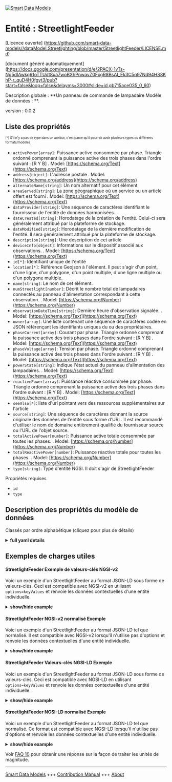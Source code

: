 <!-- 10-Header -->  
[![Smart Data Models](https://smartdatamodels.org/wp-content/uploads/2022/01/SmartDataModels_logo.png "Logo")](https://smartdatamodels.org)  
Entité : StreetlightFeeder  
==========================<!-- /10-Header -->  
<!-- 15-License -->  
[Licence ouverte] (https://github.com/smart-data-models//dataModel.Streetlighting/blob/master/StreetlightFeeder/LICENSE.md)  
[document généré automatiquement] (https://docs.google.com/presentation/d/e/2PACX-1vTs-Ng5dIAwkg91oTTUdt8ua7woBXhPnwavZ0FxgR8BsAI_Ek3C5q97Nd94HS8KhP-r_quD4H0fgyt3/pub?start=false&loop=false&delayms=3000#slide=id.gb715ace035_0_60)  
<!-- /15-License -->  
<!-- 20-Description -->  
Description globale : **Un panneau de commande de lampadaire Modèle de données : **.  
version : 0.0.2  
<!-- /20-Description -->  
<!-- 30-PropertiesList -->  

## Liste des propriétés  

<sup><sub>[*] S'il n'y a pas de type dans un attribut, c'est parce qu'il pourrait avoir plusieurs types ou différents formats/modèles</sub></sup>.  
- `activePower[array]`: Puissance active consommée par phase. Triangle ordonné comprenant la puissance active des trois phases dans l'ordre suivant : [R Y B]  . Model: [https://schema.org/Text](https://schema.org/Text)- `address[object]`: L'adresse postale  . Model: [https://schema.org/address](https://schema.org/address)- `alternateName[string]`: Un nom alternatif pour cet élément  - `areaServed[string]`: La zone géographique où un service ou un article offert est fourni  . Model: [https://schema.org/Text](https://schema.org/Text)- `dataProvider[string]`: Une séquence de caractères identifiant le fournisseur de l'entité de données harmonisées.  - `dateCreated[string]`: Horodatage de la création de l'entité. Celui-ci sera généralement attribué par la plateforme de stockage.  - `dateModified[string]`: Horodatage de la dernière modification de l'entité. Il sera généralement attribué par la plateforme de stockage.  - `description[string]`: Une description de cet article  - `deviceInfo[object]`: Informations sur le dispositif associé aux observations.  . Model: [https://schema.org/Text](https://schema.org/Text)- `id[*]`: Identifiant unique de l'entité  - `location[*]`: Référence Geojson à l'élément. Il peut s'agir d'un point, d'une ligne, d'un polygone, d'un point multiple, d'une ligne multiple ou d'un polygone multiple.  - `name[string]`: Le nom de cet élément.  - `numStreetlight[number]`: Décrit le nombre total de lampadaires connectés au panneau d'alimentation correspondant à cette observation.  . Model: [https://schema.org/Number](https://schema.org/Number)- `observationDateTime[string]`: Dernière heure d'observation signalée.  . Model: [https://schema.org/Text](https://schema.org/Text)- `owner[array]`: Une liste contenant une séquence de caractères codée en JSON référençant les identifiants uniques du ou des propriétaires.  - `phaseCurrent[array]`: Courant par phase. Triangle ordonné comprenant la puissance active des trois phases dans l'ordre suivant : [R Y B]  . Model: [https://schema.org/Text](https://schema.org/Text)- `phaseVoltage[array]`: Tension par phase. Triangle ordonné comprenant la puissance active des trois phases dans l'ordre suivant : [R Y B]  . Model: [https://schema.org/Text](https://schema.org/Text)- `powerState[string]`: Indique l'état actuel du panneau d'alimentation des lampadaires.  . Model: [https://schema.org/Text](https://schema.org/Text)- `reactivePower[array]`: Puissance réactive consommée par phase. Triangle ordonné comprenant la puissance active des trois phases dans l'ordre suivant : [R Y B]  . Model: [https://schema.org/Text](https://schema.org/Text)- `seeAlso[*]`: liste d'uri pointant vers des ressources supplémentaires sur l'article  - `source[string]`: Une séquence de caractères donnant la source originale des données de l'entité sous forme d'URL. Il est recommandé d'utiliser le nom de domaine entièrement qualifié du fournisseur source ou l'URL de l'objet source.  - `totalActivePower[number]`: Puissance active totale consommée par toutes les phases.  . Model: [https://schema.org/Number](https://schema.org/Number)- `totalReactivePower[number]`: Puissance réactive totale pour toutes les phases.  . Model: [https://schema.org/Number](https://schema.org/Number)- `type[string]`: Type d'entité NGSI. Il doit s'agir de StreetlightFeeder  <!-- /30-PropertiesList -->  
<!-- 35-RequiredProperties -->  
Propriétés requises  
- `id`  - `type`  <!-- /35-RequiredProperties -->  
<!-- 40-RequiredProperties -->  
<!-- /40-RequiredProperties -->  
<!-- 50-DataModelHeader -->  
## Description des propriétés du modèle de données  
Classés par ordre alphabétique (cliquez pour plus de détails)  
<!-- /50-DataModelHeader -->  
<!-- 60-ModelYaml -->  
<details><summary><strong>full yaml details</strong></summary>    
```yaml  
StreetlightFeeder:    
  description: 'A streetlight control panel Data Model.'    
  properties:    
    activePower:    
      description: 'Active power consumed per phase. Ordered triple comprising of active power from three phases in the following order: [R Y B]'    
      items:    
        minItems: 3    
        type: number    
      type: array    
      x-ngsi:    
        model: https://schema.org/Text    
        type: Property    
    address:    
      description: 'The mailing address'    
      properties:    
        addressCountry:    
          description: 'Property. The country. For example, Spain. Model:''https://schema.org/addressCountry'''    
          type: string    
        addressLocality:    
          description: 'Property. The locality in which the street address is, and which is in the region. Model:''https://schema.org/addressLocality'''    
          type: string    
        addressRegion:    
          description: 'Property. The region in which the locality is, and which is in the country. Model:''https://schema.org/addressRegion'''    
          type: string    
        postOfficeBoxNumber:    
          description: 'Property. The post office box number for PO box addresses. For example, 03578. Model:''https://schema.org/postOfficeBoxNumber'''    
          type: string    
        postalCode:    
          description: 'Property. The postal code. For example, 24004. Model:''https://schema.org/https://schema.org/postalCode'''    
          type: string    
        streetAddress:    
          description: 'Property. The street address. Model:''https://schema.org/streetAddress'''    
          type: string    
      type: object    
      x-ngsi:    
        model: https://schema.org/address    
        type: Property    
    alternateName:    
      description: 'An alternative name for this item'    
      type: string    
      x-ngsi:    
        type: Property    
    areaServed:    
      description: 'The geographic area where a service or offered item is provided'    
      type: string    
      x-ngsi:    
        model: https://schema.org/Text    
        type: Property    
    dataProvider:    
      description: 'A sequence of characters identifying the provider of the harmonised data entity.'    
      type: string    
      x-ngsi:    
        type: Property    
    dateCreated:    
      description: 'Entity creation timestamp. This will usually be allocated by the storage platform.'    
      format: date-time    
      type: string    
      x-ngsi:    
        type: Property    
    dateModified:    
      description: 'Timestamp of the last modification of the entity. This will usually be allocated by the storage platform.'    
      format: date-time    
      type: string    
      x-ngsi:    
        type: Property    
    description:    
      description: 'A description of this item'    
      type: string    
      x-ngsi:    
        type: Property    
    deviceInfo:    
      description: 'Information about the device associated with the observations.'    
      properties:    
        deviceBatteryStatus:    
          description: 'Property. Model:''https://schema.org/Text''. Gives the Battery charging status of the reporting device(Connected, Disconnected).'    
          type: string    
        deviceId:    
          description: 'Property. Model:''https://schema.org/Text''. Device ID of the physical sensor/ measurement station corresponding to this observation.'    
          type: string    
        deviceModel:    
          description: 'Property. Model:''https://schema.org/Text''. Describes the information of the device, sensor or system in consideration.'    
          properties:    
            brandName:    
              description: 'Property. Model:''https://schema.org/Text''. Name of the brand associated with an entity, e.g., sensor, device etc.'    
              type: string    
            manufacturerName:    
              description: 'Property. Model:''https://schema.org/Text''. Name of the manufacturer associated with an entity, e.g., sensor, device etc.'    
              type: string    
            modelName:    
              description: 'Property. Model:''https://schema.org/Text''. Name of a specific model associated with an entity, e.g., sensor, device etc.'    
              type: string    
            modelURL:    
              description: 'Property. Model:''https://schema.org/Text''. URL providing further information of a specific model associated with an entity, e.g., sensor, device etc.'    
              type: string    
          type: object    
        deviceName:    
          description: 'Property. Model:''https://schema.org/Text''. Device Name or Station name of the sensor device/station corresponding to this observation.'    
          type: string    
        deviceSimNumber:    
          description: 'Property. Model:''https://schema.org/Text''. Gives the sim number of the device in the waste management vehicle.'    
          type: string    
        measurand:    
          description: 'Property. Model:''https://schema.org/Text''. Property/properties sensed/observed/measured by the device.'    
          type: string    
        rfId:    
          description: 'Property. Model:''https://schema.org/Text''. Gives the ID of the RFID reader.'    
          type: string    
      type: object    
      x-ngsi:    
        model: https://schema.org/Text    
        type: Property    
    id:    
      anyOf: &streetlightfeeder_-_properties_-_owner_-_items_-_anyof    
        - description: 'Property. Identifier format of any NGSI entity'    
          maxLength: 256    
          minLength: 1    
          pattern: ^[\w\-\.\{\}\$\+\*\[\]`|~^@!,:\\]+$    
          type: string    
        - description: 'Property. Identifier format of any NGSI entity'    
          format: uri    
          type: string    
      description: 'Unique identifier of the entity'    
      x-ngsi:    
        type: Property    
    location:    
      description: 'Geojson reference to the item. It can be Point, LineString, Polygon, MultiPoint, MultiLineString or MultiPolygon'    
      oneOf:    
        - description: 'GeoProperty. Geojson reference to the item. Point'    
          properties:    
            bbox:    
              items:    
                type: number    
              minItems: 4    
              type: array    
            coordinates:    
              items:    
                type: number    
              minItems: 2    
              type: array    
            type:    
              enum:    
                - Point    
              type: string    
          required:    
            - type    
            - coordinates    
          title: 'GeoJSON Point'    
          type: object    
        - description: 'GeoProperty. Geojson reference to the item. LineString'    
          properties:    
            bbox:    
              items:    
                type: number    
              minItems: 4    
              type: array    
            coordinates:    
              items:    
                items:    
                  type: number    
                minItems: 2    
                type: array    
              minItems: 2    
              type: array    
            type:    
              enum:    
                - LineString    
              type: string    
          required:    
            - type    
            - coordinates    
          title: 'GeoJSON LineString'    
          type: object    
        - description: 'GeoProperty. Geojson reference to the item. Polygon'    
          properties:    
            bbox:    
              items:    
                type: number    
              minItems: 4    
              type: array    
            coordinates:    
              items:    
                items:    
                  items:    
                    type: number    
                  minItems: 2    
                  type: array    
                minItems: 4    
                type: array    
              type: array    
            type:    
              enum:    
                - Polygon    
              type: string    
          required:    
            - type    
            - coordinates    
          title: 'GeoJSON Polygon'    
          type: object    
        - description: 'GeoProperty. Geojson reference to the item. MultiPoint'    
          properties:    
            bbox:    
              items:    
                type: number    
              minItems: 4    
              type: array    
            coordinates:    
              items:    
                items:    
                  type: number    
                minItems: 2    
                type: array    
              type: array    
            type:    
              enum:    
                - MultiPoint    
              type: string    
          required:    
            - type    
            - coordinates    
          title: 'GeoJSON MultiPoint'    
          type: object    
        - description: 'GeoProperty. Geojson reference to the item. MultiLineString'    
          properties:    
            bbox:    
              items:    
                type: number    
              minItems: 4    
              type: array    
            coordinates:    
              items:    
                items:    
                  items:    
                    type: number    
                  minItems: 2    
                  type: array    
                minItems: 2    
                type: array    
              type: array    
            type:    
              enum:    
                - MultiLineString    
              type: string    
          required:    
            - type    
            - coordinates    
          title: 'GeoJSON MultiLineString'    
          type: object    
        - description: 'GeoProperty. Geojson reference to the item. MultiLineString'    
          properties:    
            bbox:    
              items:    
                type: number    
              minItems: 4    
              type: array    
            coordinates:    
              items:    
                items:    
                  items:    
                    items:    
                      type: number    
                    minItems: 2    
                    type: array    
                  minItems: 4    
                  type: array    
                type: array    
              type: array    
            type:    
              enum:    
                - MultiPolygon    
              type: string    
          required:    
            - type    
            - coordinates    
          title: 'GeoJSON MultiPolygon'    
          type: object    
      x-ngsi:    
        type: GeoProperty    
    name:    
      description: 'The name of this item.'    
      type: string    
      x-ngsi:    
        type: Property    
    numStreetlight:    
      description: 'Describes the total number of streetlights connected to the feeder panel corresponding to this observation.'    
      type: number    
      x-ngsi:    
        model: https://schema.org/Number    
        type: Property    
    observationDateTime:    
      description: 'Last reported time of observation.'    
      format: date-time    
      type: string    
      x-ngsi:    
        model: https://schema.org/Text    
        type: Property    
    owner:    
      description: 'A List containing a JSON encoded sequence of characters referencing the unique Ids of the owner(s)'    
      items:    
        anyOf: *streetlightfeeder_-_properties_-_owner_-_items_-_anyof    
        description: 'Property. Unique identifier of the entity'    
      type: array    
      x-ngsi:    
        type: Property    
    phaseCurrent:    
      description: 'Current per phase. Ordered triple comprising of active power from three phases in the following order: [R Y B]'    
      items:    
        minItems: 3    
        type: number    
      type: array    
      x-ngsi:    
        model: https://schema.org/Text    
        type: Property    
    phaseVoltage:    
      description: 'Voltage per phase. Ordered triple comprising of active power from three phases in the following order: [R Y B]'    
      items:    
        minItems: 3    
        type: number    
      type: array    
      x-ngsi:    
        model: https://schema.org/Text    
        type: Property    
    powerState:    
      description: 'Indicates the current status of the streetlight feeder panel.'    
      type: string    
      x-ngsi:    
        model: https://schema.org/Text    
        type: Property    
    reactivePower:    
      description: 'Reactive power consumed per phase. Ordered triple comprising of active power from three phases in the following order: [R Y B]'    
      items:    
        minItems: 3    
        type: number    
      type: array    
      x-ngsi:    
        model: https://schema.org/Text    
        type: Property    
    seeAlso:    
      description: 'list of uri pointing to additional resources about the item'    
      oneOf:    
        - items:    
            format: uri    
            type: string    
          minItems: 1    
          type: array    
        - format: uri    
          type: string    
      x-ngsi:    
        type: Property    
    source:    
      description: 'A sequence of characters giving the original source of the entity data as a URL. Recommended to be the fully qualified domain name of the source provider, or the URL to the source object.'    
      type: string    
      x-ngsi:    
        type: Property    
    totalActivePower:    
      description: 'Total active power consumed by all phases.'    
      type: number    
      x-ngsi:    
        model: https://schema.org/Number    
        type: Property    
    totalReactivePower:    
      description: 'Total reactive power for all phases.'    
      type: number    
      x-ngsi:    
        model: https://schema.org/Number    
        type: Property    
    type:    
      description: 'NGSI entity type. It has to be StreetlightFeeder'    
      enum:    
        - StreetlightFeeder    
      type: string    
      x-ngsi:    
        type: Property    
  required:    
    - id    
    - type    
  type: object    
  x-derived-from: ""    
  x-disclaimer: 'Redistribution and use in source and binary forms, with or without modification, are permitted  provided that the license conditions are met. Copyleft (c) 2022 Contributors to Smart Data Models Program'    
  x-license-url: https://github.com/smart-data-models/dataModel.Streetlighting/blob/master/StreetlightFeeder/LICENSE.md    
  x-model-schema: https://smart-data-models.github.io/dataModel.Streetlighting/StreetLightFeeder/schema.json    
  x-model-tags: IUDX    
  x-version: 0.0.2    
```  
</details>    
<!-- /60-ModelYaml -->  
<!-- 70-MiddleNotes -->  
<!-- /70-MiddleNotes -->  
<!-- 80-Examples -->  
## Exemples de charges utiles  
#### StreetlightFeeder Exemple de valeurs-clés NGSI-v2  
Voici un exemple d'un StreetlightFeeder au format JSON-LD sous forme de valeurs-clés. Ceci est compatible avec NGSI-v2 en utilisant `options=keyValues` et renvoie les données contextuelles d'une entité individuelle.  
<details><summary><strong>show/hide example</strong></summary>    
```json  
{  
  "id": "https://smart-data-models.github.io/dataModel.Streetlighting/StreetLightFeeder/schema.json",  
  "type": "StreetlightFeeder",  
  "totalActivePower": 30,  
  "phaseCurrent": [  
    25,  
    28,  
    30  
  ],  
  "reactivePower": [  
    25,  
    28,  
    30  
  ],  
  "numStreetlight": 45,  
  "phaseVoltage": [  
    240,  
    120,  
    50  
  ],  
  "totalReactivePower": 200,  
  "activePower": [  
    120,  
    200,  
    150  
  ],  
  "powerState": "ON",  
  "observationDateTime": "2021-03-11T15:51:02+05:30",  
  "deviceInfo": {  
    "rfId": "5634684",  
    "deviceBatteryStatus": "Connected",  
    "deviceName": "SL1",  
    "deviceId": "43",  
    "measurand": "6",  
    "deviceSimNumber": "6755375727",  
    "deviceModel": {  
      "brandName": "abc",  
      "manufacturerName": "xyz",  
      "modelName": "SL1",  
      "modelURL": "www.abcstreetlight.com"  
    }  
  }  
}  
```  
</details>  
#### StreetlightFeeder NGSI-v2 normalisé Exemple  
Voici un exemple d'un StreetlightFeeder au format JSON-LD tel que normalisé. Il est compatible avec NGSI-v2 lorsqu'il n'utilise pas d'options et renvoie les données contextuelles d'une entité individuelle.  
<details><summary><strong>show/hide example</strong></summary>    
```json  
{  
  "id": "https://smart-data-models.github.io/dataModel.Streetlighting/StreetLightFeeder/schema.json",  
  "type": "StreetlightFeeder",  
  "totalActivePower": {  
    "type": "Number",  
    "value": 30  
  },  
  "phaseCurrent": {  
    "type": "array",  
    "value": [  
      25,  
      28,  
      30  
    ]  
  },  
  "reactivePower": {  
    "type": "array",  
    "value": [  
      25,  
      28,  
      30  
    ]  
  },  
  "numStreetlight": {  
    "type": "Number",  
    "value": 45  
  },  
  "phaseVoltage": {  
    "type": "array",  
    "value": [  
      240,  
      120,  
      50  
    ]  
  },  
  "totalReactivePower": {  
    "type": "Number",  
    "value": 200  
  },  
  "activePower": {  
    "type": "array",  
    "value": [  
      120,  
      200,  
      150  
    ]  
  },  
  "powerState": {  
    "type": "Text",  
    "value": "ON"  
  },  
  "observationDateTime": {  
    "type": "DateTime",  
    "value": "2021-03-11T15:51:02+05:30"  
  },  
  "deviceInfo": {  
    "type": "StructuredValue",  
    "value": {  
      "rfID": "5634684",  
      "deviceBatteryStatus": "Connected",  
      "deviceName": "SL1",  
      "deviceID": "43",  
      "measurand": "6",  
      "deviceSimNumber": "6755375727",  
      "deviceModel": {  
        "brandName": "abc",  
        "manufacturerName": "xyz",  
        "modelName": "SL1",  
        "modelURL": "www.abcstreetlight.com"  
      }  
    }  
  },  
  "@context": [  
    "iudx:StreetLightFeeder",  
    "https://smart-data-models.github.io/dataModel.StreetLight/context.jsonld"  
  ]  
}  
```  
</details>  
#### StreetlightFeeder Valeurs-clés NGSI-LD Exemple  
Voici un exemple d'un StreetlightFeeder au format JSON-LD sous forme de valeurs-clés. Ceci est compatible avec NGSI-LD en utilisant `options=keyValues` et renvoie les données contextuelles d'une entité individuelle.  
<details><summary><strong>show/hide example</strong></summary>    
```json  
{  
    "id": "https://smart-data-models.github.io/dataModel.Streetlighting/StreetLightFeeder/schema.json",  
    "type": "StreetlightFeeder",  
    "activePower": [  
        120,  
        200,  
        150  
    ],  
    "deviceInfo": {  
        "rfId": "5634684",  
        "deviceBatteryStatus": "Connected",  
        "deviceName": "SL1",  
        "deviceId": "43",  
        "measurand": "6",  
        "deviceSimNumber": "6755375727",  
        "deviceModel": {  
            "brandName": "abc",  
            "manufacturerName": "xyz",  
            "modelName": "SL1",  
            "modelURL": "www.abcstreetlight.com"  
        }  
    },  
    "numStreetlight": 45,  
    "observationDateTime": "2021-03-11T15:51:02+05:30",  
    "phaseCurrent": [  
        25,  
        28,  
        30  
    ],  
    "phaseVoltage": [  
        240,  
        120,  
        50  
    ],  
    "powerState": "ON",  
    "reactivePower": [  
        25,  
        28,  
        30  
    ],  
    "totalActivePower": 30,  
    "totalReactivePower": 200,  
    "@context": [  
        "iudx:StreetLightFeeder",  
        "https://smart-data-models.github.io/dataModel.StreetLight/context.jsonld",  
        "https://raw.githubusercontent.com/smart-data-models/dataModel.Streetlighting/master/context.jsonld"  
    ]  
}  
```  
</details>  
#### StreetlightFeeder NGSI-LD normalisé Exemple  
Voici un exemple d'un StreetlightFeeder au format JSON-LD tel que normalisé. Ce format est compatible avec NGSI-LD lorsqu'il n'utilise pas d'options et renvoie les données contextuelles d'une entité individuelle.  
<details><summary><strong>show/hide example</strong></summary>    
```json  
{  
    "id": "https://smart-data-models.github.io/dataModel.Streetlighting/StreetLightFeeder/schema.json",  
    "type": "StreetlightFeeder",  
    "activePower": {  
        "type": "Property",  
        "value": [  
            120,  
            200,  
            150  
        ]  
    },  
    "deviceInfo": {  
        "type": "Property",  
        "value": {  
            "rfID": "5634684",  
            "deviceBatteryStatus": "Connected",  
            "deviceName": "SL1",  
            "deviceID": "43",  
            "measurand": "6",  
            "deviceSimNumber": "6755375727",  
            "deviceModel": {  
                "brandName": "abc",  
                "manufacturerName": "xyz",  
                "modelName": "SL1",  
                "modelURL": "www.abcstreetlight.com"  
            }  
        }  
    },  
    "numStreetlight": {  
        "type": "Property",  
        "value": 45  
    },  
    "observationDateTime": {  
        "type": "Property",  
        "value": {  
            "@type": "DateTime",  
            "@value": "2021-03-11T15:51:02+05:30"  
        }  
    },  
    "phaseCurrent": {  
        "type": "Property",  
        "value": [  
            25,  
            28,  
            30  
        ]  
    },  
    "phaseVoltage": {  
        "type": "Property",  
        "value": [  
            240,  
            120,  
            50  
        ]  
    },  
    "powerState": {  
        "type": "Property",  
        "value": "ON"  
    },  
    "reactivePower": {  
        "type": "Property",  
        "value": [  
            25,  
            28,  
            30  
        ]  
    },  
    "totalActivePower": {  
        "type": "Property",  
        "value": 30  
    },  
    "totalReactivePower": {  
        "type": "Property",  
        "value": 200  
    },  
    "@context": [  
        "iudx:StreetLightFeeder",  
        "https://smart-data-models.github.io/dataModel.StreetLight/context.jsonld",  
        "https://raw.githubusercontent.com/smart-data-models/dataModel.Streetlighting/master/context.jsonld"  
    ]  
}  
```  
</details><!-- /80-Examples -->  
<!-- 90-FooterNotes -->  
<!-- /90-FooterNotes -->  
<!-- 95-Units -->  
Voir [FAQ 10](https://smartdatamodels.org/index.php/faqs/) pour obtenir une réponse sur la façon de traiter les unités de magnitude.  
<!-- /95-Units -->  
<!-- 97-LastFooter -->  
---  
[Smart Data Models](https://smartdatamodels.org) +++ [Contribution Manual](https://bit.ly/contribution_manual) +++ [About](https://bit.ly/Introduction_SDM)<!-- /97-LastFooter -->  
